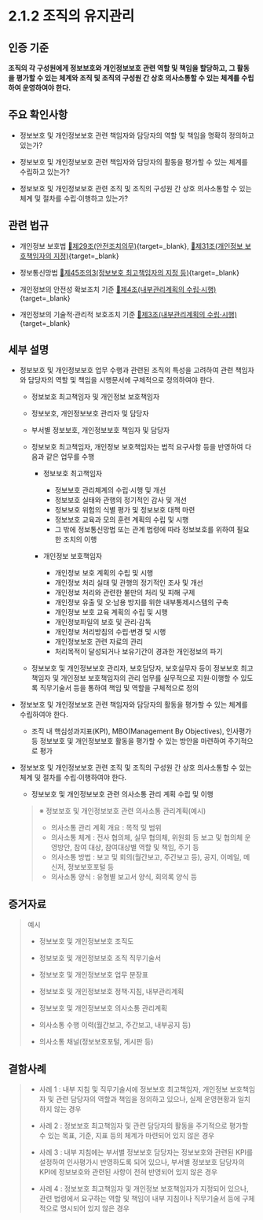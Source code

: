 # 2.1.2 조직의 유지관리

## 인증 기준

**조직의 각 구성원에게 정보보호와 개인정보보호 관련 역할 및 책임을 할당하고, 그 활동을 평가할 수 있는 체계와 조직 및 조직의 구성원 간 상호 의사소통할 수 있는 체계를 수립하여 운영하여야 한다.**

## 주요 확인사항

- 정보보호 및 개인정보보호 관련 책임자와 담당자의 역할 및 책임을 명확히 정의하고 있는가?

- 정보보호 및 개인정보보호 관련 책임자와 담당자의 활동을 평가할 수 있는 체계를 수립하고 있는가?

- 정보보호 및 개인정보보호 관련 조직 및 조직의 구성원 간 상호 의사소통할 수 있는 체계 및 절차를 수립·이행하고 있는가?

## 관련 법규

- 개인정보 보호법 [🔗제29조(안전조치의무)](https://www.law.go.kr/법령/개인정보보호법/제29조 "새 창에서 열기"){target=_blank}, [🔗제31조(개인정보 보호책임자의 지정)](https://www.law.go.kr/법령/개인정보보호법/제31조 "새 창에서 열기"){target=_blank}

- 정보통신망법 [🔗제45조의3(정보보호 최고책임자의 지정 등)](https://www.law.go.kr/법령/정보통신망이용촉진및정보보호등에관한법률/제45조의3 "새 창에서 열기"){target=_blank}

- 개인정보의 안전성 확보조치 기준 [🔗제4조(내부관리계획의 수립·시행)](https://www.law.go.kr/행정규칙/(개인정보보호위원회)개인정보의안전성확보조치기준/제4조 "새 창에서 열기"){target=_blank}

- 개인정보의 기술적·관리적 보호조치 기준 [🔗제3조(내부관리계획의 수립·시행)](https://www.law.go.kr/행정규칙/(개인정보보호위원회)개인정보의기술적·관리적보호조치기준/제3조 "새 창에서 열기"){target=_blank}

## 세부 설명

- 정보보호 및 개인정보보호 업무 수행과 관련된 조직의 특성을 고려하여 관련 책임자와 담당자의 역할 및 책임을 시행문서에 구체적으로 정의하여야 한다.

    - 정보보호 최고책임자 및 개인정보 보호책임자

    - 정보보호, 개인정보보호 관리자 및 담당자

    - 부서별 정보보호, 개인정보보호 책임자 및 담당자

    - 정보보호 최고책임자, 개인정보 보호책임자는 법적 요구사항 등을 반영하여 다음과 같은 업무를 수행

        - 정보보호 최고책임자
            - 정보보호 관리체계의 수립·시행 및 개선
            - 정보보호 실태와 관행의 정기적인 감사 및 개선
            - 정보보호 위험의 식별 평가 및 정보보호 대책 마련
            - 정보보호 교육과 모의 훈련 계획의 수립 및 시행
            - 그 밖에 정보통신망법 또는 관계 법령에 따라 정보보호를 위하여 필요한 조치의 이행

        - 개인정보 보호책임자
            - 개인정보 보호 계획의 수립 및 시행
            - 개인정보 처리 실태 및 관행의 정기적인 조사 및 개선
            - 개인정보 처리와 관련한 불만의 처리 및 피해 구제
            - 개인정보 유출 및 오·남용 방지를 위한 내부통제시스템의 구축
            - 개인정보 보호 교육 계획의 수립 및 시행
            - 개인정보파일의 보호 및 관리·감독
            - 개인정보 처리방침의 수립·변경 및 시행
            - 개인정보보호 관련 자료의 관리
            - 처리목적이 달성되거나 보유기간이 경과한 개인정보의 파기

    - 정보보호 및 개인정보보호 관리자, 보호담당자, 보호실무자 등이 정보보호 최고책임자 및 개인정보 보호책임자의 관리 업무를 실무적으로 지원·이행할 수 있도록 직무기술서 등을 통하여 책임 및 역할을 구체적으로 정의

- 정보보호 및 개인정보보호 관련 책임자와 담당자의 활동을 평가할 수 있는 체계를 수립하여야 한다.

    - 조직 내 핵심성과지표(KPI), MBO(Management By Objectives), 인사평가 등 정보보호 및 개인정보보호 활동을 평가할 수 있는 방안을 마련하여 주기적으로 평가

- 정보보호 및 개인정보보호 관련 조직 및 조직의 구성원 간 상호 의사소통할 수 있는 체계 및 절차를 수립·이행하여야 한다.

    - 정보보호 및 개인정보보호 관련 의사소통 관리 계획 수립 및 이행
    >
    > ※ 정보보호 및 개인정보보호 관련 의사소통 관리계획(예시)
    >
    > - 의사소통 관리 계획 개요 : 목적 및 범위
    > - 의사소통 체계 : 전사 협의체, 실무 협의체, 위원회 등 보고 및 협의체 운영방안, 참여 대상, 참여대상별 역할 및 책임, 주기 등
    > - 의사소통 방법 : 보고 및 회의(월간보고, 주간보고 등), 공지, 이메일, 메신저, 정보보호포털 등
    > - 의사소통 양식 : 유형별 보고서 양식, 회의록 양식 등

## 증거자료

> 예시
>
> - 정보보호 및 개인정보보호 조직도
>
> - 정보보호 및 개인정보보호 조직 직무기술서
>
> - 정보보호 및 개인정보보호 업무 분장표
>
> - 정보보호 및 개인정보보호 정책·지침, 내부관리계획
>
> - 정보보호 및 개인정보보호 의사소통 관리계획
>
> - 의사소통 수행 이력(월간보고, 주간보고, 내부공지 등)
>
> - 의사소통 채널(정보보호포털, 게시판 등)

## 결함사례

> - 사례 1 : 내부 지침 및 직무기술서에 정보보호 최고책임자, 개인정보 보호책임자 및 관련 담당자의 역할과 책임을 정의하고 있으나, 실제 운영현황과 일치하지 않는 경우
>
> - 사례 2 : 정보보호 최고책임자 및 관련 담당자의 활동을 주기적으로 평가할 수 있는 목표, 기준, 지표 등의 체계가 마련되어 있지 않은 경우
>
> - 사례 3 : 내부 지침에는 부서별 정보보호 담당자는 정보보호와 관련된 KPI를 설정하여 인사평가시 반영하도록 되어 있으나, 부서별 정보보호 담당자의 KPI에 정보보호와 관련된 사항이 전혀 반영되어 있지 않은 경우
>
> - 사례 4 : 정보보호 최고책임자 및 개인정보 보호책임자가 지정되어 있으나, 관련 법령에서 요구하는 역할 및 책임이 내부 지침이나 직무기술서 등에 구체적으로 명시되어 있지 않은 경우
